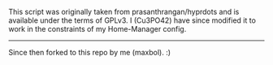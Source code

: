 This script was originally taken from prasanthrangan/hyprdots and is available under the terms of GPLv3.
I (Cu3PO42) have since modified it to work in the constraints of my Home-Manager config.

---

Since then forked to this repo by me (maxbol). :)
